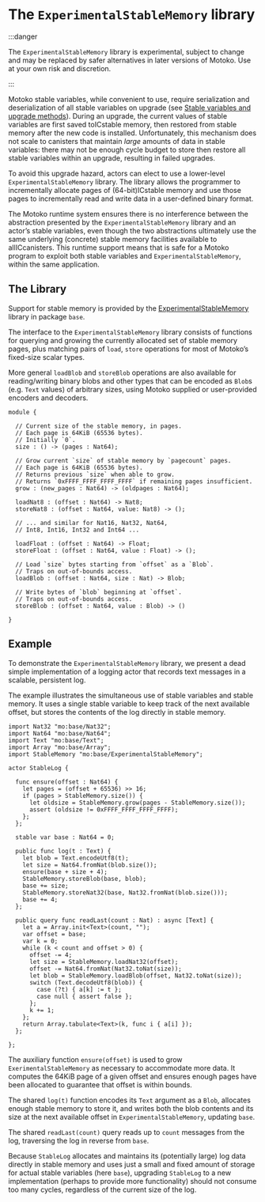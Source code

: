 # The `ExperimentalStableMemory` library

:::danger

The `ExperimentalStableMemory` library is experimental, subject to change and may be replaced by safer alternatives in later versions of Motoko. Use at your own risk and discretion.

:::

Motoko stable variables, while convenient to use, require serialization and deserialization of all stable variables on upgrade (see [Stable variables and upgrade methods](upgrades)). During an upgrade, the current values of stable variables are first saved toICstable memory, then restored from stable memory after the new code is installed. Unfortunately, this mechanism does not scale to canisters that maintain *large* amounts of data in stable variables: there may not be enough cycle budget to store then restore all stable variables within an upgrade, resulting in failed upgrades.

To avoid this upgrade hazard, actors can elect to use a lower-level `ExperimentalStableMemory` library. The library allows the programmer to incrementally allocate pages of (64-bit)ICstable memory and use those pages to incrementally read and write data in a user-defined binary format.

The Motoko runtime system ensures there is no interference between the abstraction presented by the `ExperimentalStableMemory` library and an actor’s stable variables, even though the two abstractions ultimately use the same underlying (concrete) stable memory facilities available to allICcanisters. This runtime support means that is safe for a Motoko program to exploit both stable variables and `ExperimentalStableMemory`, within the same application.

## The Library

Support for stable memory is provided by the [ExperimentalStableMemory](../../../../references/motoko-ref/experimentalstablememory) library in package `base`.

The interface to the `ExperimentalStableMemory` library consists of functions for querying and growing the currently allocated set of stable memory pages, plus matching pairs of `load`, `store` operations for most of Motoko’s fixed-size scalar types.

More general `loadBlob` and `storeBlob` operations are also available for reading/writing binary blobs and other types that can be encoded as `Blob`s (e.g. `Text` values) of arbitrary sizes, using Motoko supplied or user-provided encoders and decoders.

``` motoko
module {

  // Current size of the stable memory, in pages.
  // Each page is 64KiB (65536 bytes).
  // Initially `0`.
  size : () -> (pages : Nat64);

  // Grow current `size` of stable memory by `pagecount` pages.
  // Each page is 64KiB (65536 bytes).
  // Returns previous `size` when able to grow.
  // Returns `0xFFFF_FFFF_FFFF_FFFF` if remaining pages insufficient.
  grow : (new_pages : Nat64) -> (oldpages : Nat64);

  loadNat8 : (offset : Nat64) -> Nat8;
  storeNat8 : (offset : Nat64, value: Nat8) -> ();

  // ... and similar for Nat16, Nat32, Nat64,
  // Int8, Int16, Int32 and Int64 ...

  loadFloat : (offset : Nat64) -> Float;
  storeFloat : (offset : Nat64, value : Float) -> ();

  // Load `size` bytes starting from `offset` as a `Blob`.
  // Traps on out-of-bounds access.
  loadBlob : (offset : Nat64, size : Nat) -> Blob;

  // Write bytes of `blob` beginning at `offset`.
  // Traps on out-of-bounds access.
  storeBlob : (offset : Nat64, value : Blob) -> ()

}
```

## Example

To demonstrate the `ExperimentalStableMemory` library, we present a dead simple implementation of a logging actor that records text messages in a scalable, persistent log.

The example illustrates the simultaneous use of stable variables and stable memory. It uses a single stable variable to keep track of the next available offset, but stores the contents of the log directly in stable memory.

``` motoko
import Nat32 "mo:base/Nat32";
import Nat64 "mo:base/Nat64";
import Text "mo:base/Text";
import Array "mo:base/Array";
import StableMemory "mo:base/ExperimentalStableMemory";

actor StableLog {

  func ensure(offset : Nat64) {
    let pages = (offset + 65536) >> 16;
    if (pages > StableMemory.size()) {
      let oldsize = StableMemory.grow(pages - StableMemory.size());
      assert (oldsize != 0xFFFF_FFFF_FFFF_FFFF);
    };
  };

  stable var base : Nat64 = 0;

  public func log(t : Text) {
    let blob = Text.encodeUtf8(t);
    let size = Nat64.fromNat(blob.size());
    ensure(base + size + 4);
    StableMemory.storeBlob(base, blob);
    base += size;
    StableMemory.storeNat32(base, Nat32.fromNat(blob.size()));
    base += 4;
  };

  public query func readLast(count : Nat) : async [Text] {
    let a = Array.init<Text>(count, "");
    var offset = base;
    var k = 0;
    while (k < count and offset > 0) {
      offset -= 4;
      let size = StableMemory.loadNat32(offset);
      offset -= Nat64.fromNat(Nat32.toNat(size));
      let blob = StableMemory.loadBlob(offset, Nat32.toNat(size));
      switch (Text.decodeUtf8(blob)) {
        case (?t) { a[k] := t };
        case null { assert false };
      };
      k += 1;
    };
    return Array.tabulate<Text>(k, func i { a[i] });
  };

};
```

The auxiliary function `ensure(offset)` is used to grow `ExerimentalStableMemory` as necessary to accommodate more data. It computes the 64KiB page of a given offset and ensures enough pages have been allocated to guarantee that offset is within bounds.

The shared `log(t)` function encodes its `Text` argument as a `Blob`, allocates enough stable memory to store it, and writes both the blob contents and its size at the next available offset in `ExperimentalStableMemory`, updating `base`.

The shared `readLast(count)` query reads up to `count` messages from the log, traversing the log in reverse from `base`.

Because `StableLog` allocates and maintains its (potentially large) log data directly in stable memory and uses just a small and fixed amount of storage for actual stable variables (here `base`), upgrading `StableLog` to a new implementation (perhaps to provide more functionality) should not consume too many cycles, regardless of the current size of the log.
